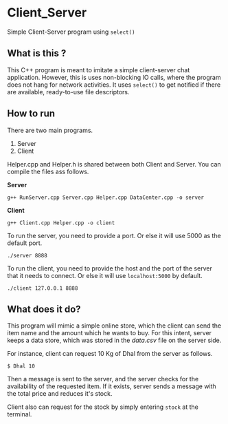 # Client_Server
Simple Client-Server program using `select()`

## What is this ?

This C++ program is meant to imitate a simple client-server chat application. However, this is uses non-blocking IO calls, where the program does not hang for network activities. It uses `select()` to get notified if there are available, ready-to-use file descriptors.

## How to run

There are two main programs.

1. Server <br/>
2. Client<br/>

Helper.cpp and Helper.h is shared between both Client and Server. You can compile the files ass follows.

**Server**

``g++ RunServer.cpp Server.cpp Helper.cpp DataCenter.cpp -o server``

**Client**

``g++ Client.cpp Helper.cpp -o client``

To run the server, you need to provide a port. Or else it will use 5000 as the default port.

``./server 8888``

To run the client, you need to provide the host and the port of the server that it needs to connect. Or else it will use `localhost:5000` by default.

``./client 127.0.0.1 8888``

## What does it do?

This program will mimic a simple online store, which the client can send the item name and the amount which he wants to buy. For this intent, server keeps a data store, which was stored in the *data.csv* file on the server side.

For instance, client can request 10 Kg of Dhal from the server as follows.

``$ Dhal 10``

Then a message is sent to the server, and the server checks for the availability of the requested item. If it exists, server sends a message with the total price and reduces it's stock.

Client also can request for the  stock by simply entering `stock` at the terminal.

